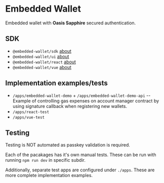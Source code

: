 # Embedded Wallet

Embedded wallet with **Oasis Sapphire** secured authentication.

## SDK

- `@embedded-wallet/sdk` [about](/packages/sdk/README.md)
- `@embedded-wallet/ui` [about](/packages/ui/README.md)
- `@embedded-wallet/react` [about](/packages/sdk-react/README.md)
- `@embedded-wallet/vue` [about](/packages/sdk-vue/README.md)

## Implementation examples/tests

- `/apps/embedded-wallet-demo` + `/apps/embedded-wallet-demo-api` -- Example of controlling gas expenses on account manager contract by using signature callback when registering new wallets.
- `/apps/react-test`
- `/apps/vue-test`

## Testing

Testing is NOT automated as passkey validation is required.

Each of the pacakages has it's own manual tests. These can be run with running `npm run dev` in specific subdir.

Additionally, separate test apps are configured under `./apps`. These are more complete implementation examples.
